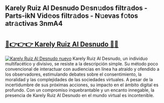 ## Karely Ruiz Al Desnudo D𝚎sn𝚞dos filtr𝚊dos - Parts-ikN Vid𝚎os filtr𝚊dos - N𝚞evas f𝚘tos atr𝚊ctivas 3nmA4

# <h2><a href="http://mb0oe3h.tromn.icu/?c=Karely+Ruiz+Al+Desnudo">🔗👉👉👉 Karely Ruiz Al Desnudo 🔗🔗</a></h2>

[![Karely Ruiz Al Desnudo nuevo](https://i.imgur.com/pEAQMta.gif)](http://mb0oe3h.tromn.icu/?c=Karely+Ruiz+Al+Desnudo)
Karely Ruiz Al Desnudo, un individuo multifacético y divisivo, se resiste a la descripción simple. Su método poco convencional de interactuar con audiencias en línea ha atraído y ofendido a los observadores, estimulando debates sobre el consentimiento, la moralidad y las complejidades de las sociedades virtuales. A pesar de la incertidumbre de sus próximas acciones, su impacto en el ámbito digital es profundo. Con un compromiso inquebrantable y un encanto innegable, la presencia de Karely Ruiz Al Desnudo en el mundo virtual es incontenible.
